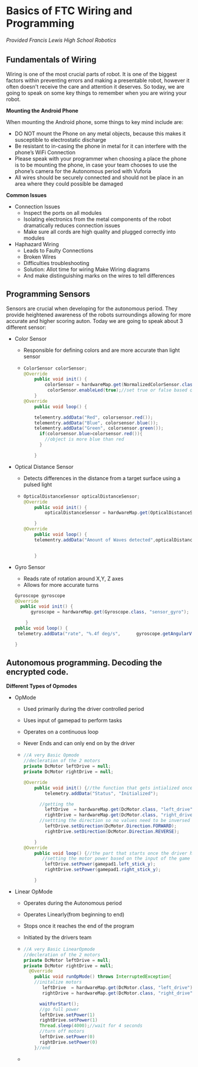 # Basics of FTC Wiring and Programming

###### Provided Francis Lewis High School Robotics



## Fundamentals of Wiring

Wiring is one of the most crucial parts of robot. It is one of the biggest factors within preventing errors and making a presentable robot, however it often doesn't receive the care and attention it deserves. So today, we are going to speak on some key things to remember when you are wiring your robot. 	

**Mounting the Android Phone**

When mounting the Android phone, some things to key mind include are:

- DO NOT mount the Phone on any metal objects, because this makes it susceptible to electrostatic discharge
- Be resistant to in-casing the phone in metal for it can interfere with the phone’s WiFi Connection
- Please speak with your programmer when choosing a place the phone is to be mounting the phone, in case your team chooses to use the phone’s camera for the Autonomous period with Vuforia
- All wires should be securely connected and should not be place in an area where they could possible be damaged

**Common Issues**

- Connection Issues
  - Inspect the ports on all modules
  - Isolating electronics from the metal components of the robot dramatically reduces connection issues
  - Make sure all cords are high quality and plugged correctly into modules
- Haphazard Wiring
  - Leads to Faulty Connections
  - Broken Wires
  - Difficulties troubleshooting
  - Solution: Allot time for wiring Make Wiring diagrams
  - And make distinguishing marks on the wires to tell differences

## Programming Sensors

Sensors are crucial when developing for the autonomous period. They provide heightened awareness of the robots surroundings allowing for more accurate and higher scoring auton. Today we are going to speak about 3 different sensor:

- Color Sensor

  - Responsible for defining colors and are more accurate than light sensor

  - ```java
    ColorSensor colorSensor;
    @Override
    	public void init() {
    		colorSensor = hardwareMap.get(NormalizedColorSensor.class, "sensor_color");
             colorSensor.enableLed(true);//set true or false based on how much light the color sensor is receiveing
    	}
    @Override
        public void loop() {

        telementry.addData("Red", colorsensor.red());
        telementry.addData("Blue", colorsensor.blue());
        telementry.addData("Green", colorsensor.green());
          if(colorsensor.blue>colorsensor.red()){
            //object is more blue than red
          }

        }
    ```

- Optical Distance Sensor

  - Detects differences in the distance from a target surface using a pulsed light

  - ```java
    OpticalDistanceSensor opticalDistanceSensor;
    @Override
    	public void init() {
    		opticalDistanceSensor = hardwareMap.get(OpticalDistanceSensor.class, "sensor_ods");

        }
    @Override
        public void loop() {
        telementry.addData("Amount of Waves detected",opticalDistanceSensor.getLightDetected());


        }

    ```

- Gyro Sensor

  - Reads rate of rotation around X,Y, Z axes
  - Allows for more accurate turns

  ```java
  Gyroscope gyroscope
  @Override
  	public void init() {
  		gyroscope = hardwareMap.get(Gyroscope.class, "sensor_gyro");

      }
  public void loop() {
   telemetry.addData("rate", "%.4f deg/s",      gyroscope.getAngularVelocity(AngleUnit.DEGREES).zRotationRate);

  }
  ```

## Autonomous programming. Decoding the encrypted code.

**Different Types of Opmodes**

- OpMode

  - Used primarily during the driver controlled period

  - Uses input of gamepad to perform tasks

  - Operates on a continuous loop

  - Never Ends and can only end on by the driver

  - ```java
    //A very Basic Opmode
    //decleration of the 2 motors
    private DcMotor leftDrive = null;
    private DcMotor rightDrive = null;

    @Override
        public void init() {//the function that gets intialized once the driver hits init
            telemetry.addData("Status", "Initialized");

          //getting the
            leftDrive  = hardwareMap.get(DcMotor.class, "left_drive");
            rightDrive = hardwareMap.get(DcMotor.class, "right_drive");
          //settting the direction so no values need to be inversed
           	leftDrive.setDirection(DcMotor.Direction.FORWARD);
            rightDrive.setDirection(DcMotor.Direction.REVERSE);

        }
    @Override
        public void loop() {//the part that starts once the driver hits play
           //setting the motor power based on the input of the game pad
            leftDrive.setPower(gamepad1.left_stick_y);
            rightDrive.setPower(gamepad1.right_stick_y);

        }

    ```

- Linear OpMode

  - Operates during the Autonomous period

  - Operates Linearly(from beginning to end)

  - Stops once it reaches the end of the program

  - Initiated by the drivers team

  - ```java
    //A very Basic LinearOpmode
    //decleration of the 2 motors
    private DcMotor leftDrive = null;
    private DcMotor rightDrive = null;
      @Override
        public void runOpMode() throws InterruptedException{
    	//initalize motors
           leftDrive  = hardwareMap.get(DcMotor.class, "left_drive");
           rightDrive = hardwareMap.get(DcMotor.class, "right_drive");

          waitForStart();
          //go full power
          leftDrive.setPower(1)
          rightDrive.setPower(1)
          Thread.sleep(4000);//wait for 4 seconds
          //turn off motors
          leftDrive.setPower(0)
          rightDrive.setPower(0)
        }//end

    ```

  - ​
